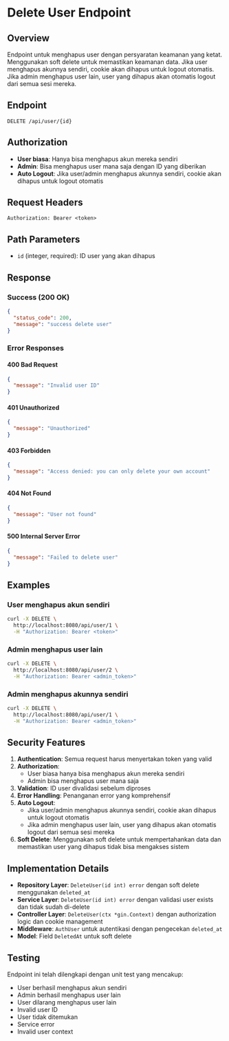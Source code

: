 # Delete User Endpoint

## Overview
Endpoint untuk menghapus user dengan persyaratan keamanan yang ketat. Menggunakan soft delete untuk memastikan keamanan data. Jika user menghapus akunnya sendiri, cookie akan dihapus untuk logout otomatis. Jika admin menghapus user lain, user yang dihapus akan otomatis logout dari semua sesi mereka.

## Endpoint
```
DELETE /api/user/{id}
```

## Authorization
- **User biasa**: Hanya bisa menghapus akun mereka sendiri
- **Admin**: Bisa menghapus user mana saja dengan ID yang diberikan
- **Auto Logout**: Jika user/admin menghapus akunnya sendiri, cookie akan dihapus untuk logout otomatis

## Request Headers
```
Authorization: Bearer <token>
```

## Path Parameters
- `id` (integer, required): ID user yang akan dihapus

## Response

### Success (200 OK)
```json
{
  "status_code": 200,
  "message": "success delete user"
}
```

### Error Responses

#### 400 Bad Request
```json
{
  "message": "Invalid user ID"
}
```

#### 401 Unauthorized
```json
{
  "message": "Unauthorized"
}
```

#### 403 Forbidden
```json
{
  "message": "Access denied: you can only delete your own account"
}
```

#### 404 Not Found
```json
{
  "message": "User not found"
}
```

#### 500 Internal Server Error
```json
{
  "message": "Failed to delete user"
}
```

## Examples

### User menghapus akun sendiri
```bash
curl -X DELETE \
  http://localhost:8080/api/user/1 \
  -H "Authorization: Bearer <token>"
```

### Admin menghapus user lain
```bash
curl -X DELETE \
  http://localhost:8080/api/user/2 \
  -H "Authorization: Bearer <admin_token>"
```

### Admin menghapus akunnya sendiri
```bash
curl -X DELETE \
  http://localhost:8080/api/user/1 \
  -H "Authorization: Bearer <admin_token>"
```

## Security Features
1. **Authentication**: Semua request harus menyertakan token yang valid
2. **Authorization**: 
   - User biasa hanya bisa menghapus akun mereka sendiri
   - Admin bisa menghapus user mana saja
3. **Validation**: ID user divalidasi sebelum diproses
4. **Error Handling**: Penanganan error yang komprehensif
5. **Auto Logout**: 
   - Jika user/admin menghapus akunnya sendiri, cookie akan dihapus untuk logout otomatis
   - Jika admin menghapus user lain, user yang dihapus akan otomatis logout dari semua sesi mereka
6. **Soft Delete**: Menggunakan soft delete untuk mempertahankan data dan memastikan user yang dihapus tidak bisa mengakses sistem

## Implementation Details
- **Repository Layer**: `DeleteUser(id int) error` dengan soft delete menggunakan `deleted_at`
- **Service Layer**: `DeleteUser(id int) error` dengan validasi user exists dan tidak sudah di-delete
- **Controller Layer**: `DeleteUser(ctx *gin.Context)` dengan authorization logic dan cookie management
- **Middleware**: `AuthUser` untuk autentikasi dengan pengecekan `deleted_at`
- **Model**: Field `DeletedAt` untuk soft delete

## Testing
Endpoint ini telah dilengkapi dengan unit test yang mencakup:
- User berhasil menghapus akun sendiri
- Admin berhasil menghapus user lain
- User dilarang menghapus user lain
- Invalid user ID
- User tidak ditemukan
- Service error
- Invalid user context 